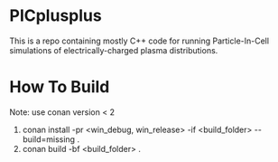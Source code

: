 # PICplusplus
This is a repo containing mostly C++ code for running Particle-In-Cell simulations of electrically-charged plasma distributions.

# How To Build
Note: use conan version < 2
1. conan install -pr <win_debug, win_release> -if <build_folder> --build=missing .
2. conan build -bf <build_folder> .
